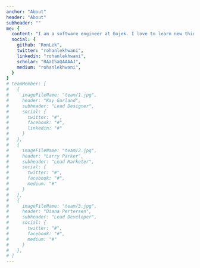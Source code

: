 ```yaml
---
anchor: "About"
header: "About"
subheader: ""
me: {
  content: "I am a software engineer at Gojek. I love to learn new things and build cool stuff. I am an avid coder, amateur writer, and a full-time foodie. Welcome to my website.",
  social: {
    github: "RonLek",
    twitter: "rohanlekhwani",
    linkedin: "rohanlekhwani",
    scholar: "RAaISaQAAAAJ",
    medium: "rohanlekhwani",
  }
}
# teamMember: [
#   {
#     imageFileName: "team/1.jpg",
#     header: "Kay Garland",
#     subheader: "Lead Designer",
#     social: {
#       twitter: "#",
#       facebook: "#",
#       linkedin: "#"
#     }
#   },
#   {
#     imageFileName: "team/2.jpg",
#     header: "Larry Parker",
#     subheader: "Lead Marketer",
#     social: {
#       twitter: "#",
#       facebook: "#",
#       medium: "#"
#     }
#   },
#   {
#     imageFileName: "team/3.jpg",
#     header: "Diana Pertersen",
#     subheader: "Lead Developer",
#     social: {
#       twitter: "#",
#       facebook: "#",
#       medium: "#"
#     }
#   },
# ]
---
```

